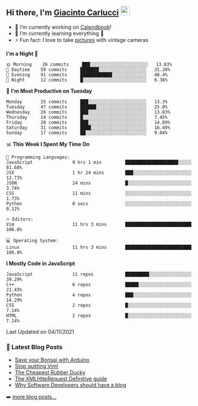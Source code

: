 ## Hi there, I'm [Giacinto Carlucci][website]  <img src="https://media.giphy.com/media/hvRJCLFzcasrR4ia7z/giphy.gif" width="25px">

- 🔭 I’m currently working on [Calendbook][project]!
- 🌱 I’m currently learning everything 🤣
- ⚡ Fun fact: I love to take [pictures][instagram] with vintage cameras

[website]: https://www.giacintocarlucci.it
[project]: https://www.calendbook.com
[twitter]: https://twitter.com/giacintocarlucc
[instagram]: https://instagram.com/giacintocarlucci
[linkedin]: https://linkedin.com/in/giacintocarlucci

<!--START_SECTION:waka-->
**I'm a Night 🦉** 

```text
🌞 Morning    26 commits     ███░░░░░░░░░░░░░░░░░░░░░░   13.83% 
🌆 Daytime    59 commits     ███████░░░░░░░░░░░░░░░░░░   31.38% 
🌃 Evening    91 commits     ████████████░░░░░░░░░░░░░   48.4% 
🌙 Night      12 commits     █░░░░░░░░░░░░░░░░░░░░░░░░   6.38%

```
📅 **I'm Most Productive on Tuesday** 

```text
Monday       25 commits     ███░░░░░░░░░░░░░░░░░░░░░░   13.3% 
Tuesday      47 commits     ██████░░░░░░░░░░░░░░░░░░░   25.0% 
Wednesday    26 commits     ███░░░░░░░░░░░░░░░░░░░░░░   13.83% 
Thursday     14 commits     █░░░░░░░░░░░░░░░░░░░░░░░░   7.45% 
Friday       28 commits     ███░░░░░░░░░░░░░░░░░░░░░░   14.89% 
Saturday     31 commits     ████░░░░░░░░░░░░░░░░░░░░░   16.49% 
Sunday       17 commits     ██░░░░░░░░░░░░░░░░░░░░░░░   9.04%

```


📊 **This Week I Spent My Time On** 

```text
💬 Programming Languages: 
JavaScript               9 hrs 1 min         ████████████████████░░░░░   81.68% 
JSX                      1 hr 24 mins        ███░░░░░░░░░░░░░░░░░░░░░░   12.73% 
JSON                     24 mins             █░░░░░░░░░░░░░░░░░░░░░░░░   3.74% 
CSS                      11 mins             ░░░░░░░░░░░░░░░░░░░░░░░░░   1.73% 
Python                   0 secs              ░░░░░░░░░░░░░░░░░░░░░░░░░   0.12%

🔥 Editors: 
Vim                      11 hrs 3 mins       █████████████████████████   100.0%

💻 Operating System: 
Linux                    11 hrs 3 mins       █████████████████████████   100.0%

```

**I Mostly Code in JavaScript** 

```text
JavaScript               11 repos            █████████░░░░░░░░░░░░░░░░   39.29% 
C++                      6 repos             █████░░░░░░░░░░░░░░░░░░░░   21.43% 
Python                   4 repos             ███░░░░░░░░░░░░░░░░░░░░░░   14.29% 
CSS                      2 repos             █░░░░░░░░░░░░░░░░░░░░░░░░   7.14% 
HTML                     2 repos             █░░░░░░░░░░░░░░░░░░░░░░░░   7.14%

```



 Last Updated on 04/11/2021
<!--END_SECTION:waka-->

### 📕 Latest Blog Posts

<!-- BLOG-POST-LIST:START -->
- [Save your Bonsai with Arduino](https://giacintocarlucci.medium.com/save-your-bonsai-with-arduino-e32154366f4c?source=rss-af395a5d9662------2)
- [Stop quitting Vim!](https://giacintocarlucci.medium.com/stop-q-ing-vim-6cda3009dfa6?source=rss-af395a5d9662------2)
- [The Cheapest Rubber Ducky](https://giacintocarlucci.medium.com/the-cheapest-rubber-ducky-b2e95901d504?source=rss-af395a5d9662------2)
- [The XMLHttpRequest Definitive guide](https://giacintocarlucci.medium.com/xmlhttprquest-definitive-guide-e3a2fd7a85a4?source=rss-af395a5d9662------2)
- [Why Software Developers should have a blog](https://giacintocarlucci.medium.com/why-software-developers-should-have-a-blog-d51bb48ee1e7?source=rss-af395a5d9662------2)
<!-- BLOG-POST-LIST:END -->

➡️ [more blog posts...](https://medium.com/@giacintocarlucci)
